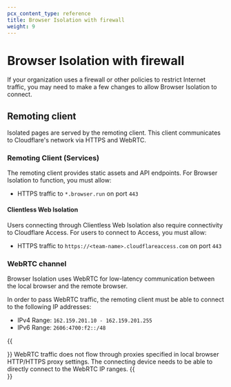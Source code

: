 ```yaml
---
pcx_content_type: reference
title: Browser Isolation with firewall
weight: 9
---
```


# Browser Isolation with firewall

If your organization uses a firewall or other policies to restrict Internet traffic, you may need to make a few changes to allow Browser Isolation to connect.

## Remoting client

Isolated pages are served by the remoting client. This client communicates to Cloudflare's network via HTTPS and WebRTC.

### Remoting Client (Services)

The remoting client provides static assets and API endpoints. For Browser Isolation to function, you must allow:

- HTTPS traffic to `*.browser.run` on port `443`

#### Clientless Web Isolation

Users connecting through Clientless Web Isolation also require connectivity to Cloudflare Access. For users to connect to Access, you must allow:

- HTTPS traffic to `https://<team-name>.cloudflareaccess.com` on port `443`

### WebRTC channel

Browser Isolation uses WebRTC for low-latency communication between the local browser and the remote browser. 

In order to pass WebRTC traffic, the remoting client must be able to connect to the following IP addresses:

- IPv4 Range: `162.159.201.10 - 162.159.201.255`
- IPv6 Range: `2606:4700:f2::/48`

{{<Aside type="note">}}
WebRTC traffic does not flow through proxies specified in local browser HTTP/HTTPS proxy settings. The connecting device needs to be able to directly connect to the WebRTC IP ranges.
{{</Aside>}}